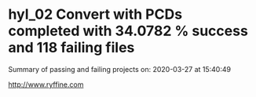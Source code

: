 # hyl_02 Convert with PCDs completed with 34.0782 % success and 118 failing files

Summary of passing and failing projects on: 2020-03-27 at 15:40:49

http://www.ryffine.com
